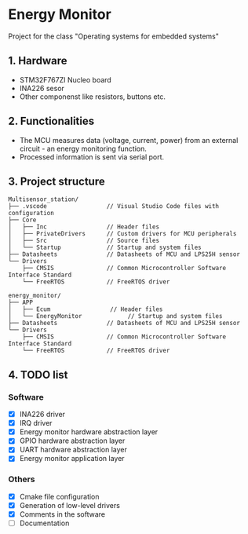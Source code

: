 # Energy Monitor

Project for the class "Operating systems for embedded systems"

## 1. Hardware
- STM32F767ZI Nucleo board
- INA226 sesor
- Other componenst like resistors, buttons etc.

## 2. Functionalities
- The MCU measures data (voltage, current, power) from an external circuit - an energy monitoring function.
- Processed information is sent via serial port.

## 3. Project structure

```
Multisensor_station/
├── .vscode                 // Visual Studio Code files with configuration
├── Core                    
│   ├── Inc                 // Header files
│   ├── PrivateDrivers      // Custom drivers for MCU peripherals
│   ├── Src                 // Source files
│   └── Startup             // Startup and system files
├── Datasheets              // Datasheets of MCU and LPS25H sensor
└── Drivers
    ├── CMSIS               // Common Microcontroller Software Interface Standard
    └── FreeRTOS            // FreeRTOS driver
```

```
energy_monitor/
├── APP                    
│   ├── Ecum                 // Header files
│   └── EnergyMonitor             // Startup and system files
├── Datasheets              // Datasheets of MCU and LPS25H sensor
└── Drivers
    ├── CMSIS               // Common Microcontroller Software Interface Standard
    └── FreeRTOS            // FreeRTOS driver
```


## 4. TODO list
### Software
- [x] INA226 driver
- [x] IRQ driver
- [x] Energy monitor hardware abstraction layer
- [x] GPIO hardware abstraction layer
- [x] UART hardware abstraction layer
- [x] Energy monitor application layer
### Others
- [x] Cmake file configuration
- [x] Generation of low-level drivers
- [x] Comments in the software
- [ ] Documentation
